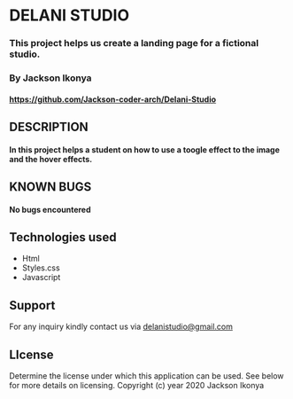 # DELANI STUDIO
### This project helps us create a landing page for a fictional studio.
### By Jackson Ikonya
#### https://github.com/Jackson-coder-arch/Delani-Studio
## DESCRIPTION
#### In this project helps a student on how to use a toogle effect to the image and the hover effects.
## KNOWN BUGS
#### No bugs encountered
## Technologies used
- Html
- Styles.css
- Javascript
## Support 
For any inquiry kindly contact us via delanistudio@gmail.com
## LIcense
Determine the license under which this application can be used. See below for more details on licensing.
Copyright (c) year 2020 Jackson Ikonya 